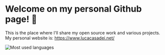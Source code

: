 # Welcome on my personal Github page! 👋
This is the place where I'll share my open source work and various projects.\
My personal website is: https://www.lucacasadei.net/

![Most used languages](https://github-readme-stats.vercel.app/api/top-langs/?username=luca-casadei&show_icons=true&theme=radical&hide_border=true)
